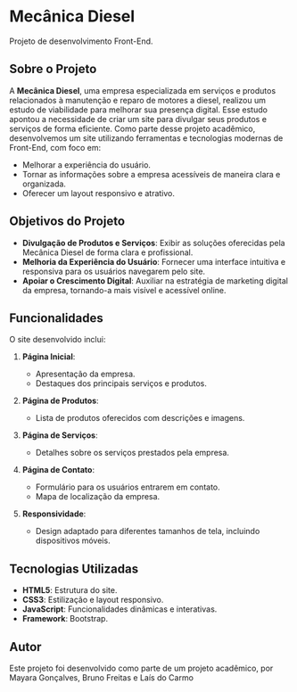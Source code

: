 # Mecânica Diesel

Projeto de desenvolvimento Front-End.

## Sobre o Projeto

A **Mecânica Diesel**, uma empresa especializada em serviços e produtos relacionados à manutenção e reparo de motores a diesel, 
realizou um estudo de viabilidade para melhorar sua presença digital. 
Esse estudo apontou a necessidade de criar um site para divulgar seus produtos e serviços de forma eficiente. 
Como parte desse projeto acadêmico, desenvolvemos um site utilizando ferramentas e tecnologias modernas de Front-End, com foco em:

- Melhorar a experiência do usuário.
- Tornar as informações sobre a empresa acessíveis de maneira clara e organizada.
- Oferecer um layout responsivo e atrativo.

## Objetivos do Projeto

- **Divulgação de Produtos e Serviços**: Exibir as soluções oferecidas pela Mecânica Diesel de forma clara e profissional.
- **Melhoria da Experiência do Usuário**: Fornecer uma interface intuitiva e responsiva para os usuários navegarem pelo site.
- **Apoiar o Crescimento Digital**: Auxiliar na estratégia de marketing digital da empresa, tornando-a mais visível e acessível online.

## Funcionalidades

O site desenvolvido inclui:

1. **Página Inicial**:
   - Apresentação da empresa.
   - Destaques dos principais serviços e produtos.

2. **Página de Produtos**:
   - Lista de produtos oferecidos com descrições e imagens.

3. **Página de Serviços**:
   - Detalhes sobre os serviços prestados pela empresa.

4. **Página de Contato**:
   - Formulário para os usuários entrarem em contato.
   - Mapa de localização da empresa.

5. **Responsividade**:
   - Design adaptado para diferentes tamanhos de tela, incluindo dispositivos móveis.

## Tecnologias Utilizadas

- **HTML5**: Estrutura do site.
- **CSS3**: Estilização e layout responsivo.
- **JavaScript**: Funcionalidades dinâmicas e interativas.
- **Framework**: Bootstrap.


## Autor

Este projeto foi desenvolvido como parte de um projeto acadêmico, por 
Mayara Gonçalves, 
Bruno Freitas e 
Laís do Carmo 



